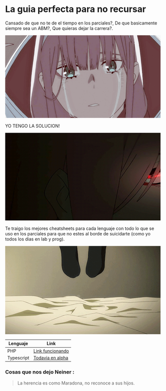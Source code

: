 # La guia perfecta para no recursar

Cansado de que no te de el tiempo en los parciales?,  De que basicamente siempre sea un ABM?, Que quieras dejar la carrera?.

 ![Llorar](./img/tears.gif)

YO TENGO LA SOLUCION!

![watchout](./img/watchout.gif)

Te traigo los mejores cheatsheets para cada lenguaje con todo lo que se uso en los parciales para que no estes al borde de suicidarte (como yo todos los dias en lab y prog).

![Venganza](./img/revenge.gif)

Lenguaje | Link
------------ | -------------
PHP | [Link funcionando](https://github.com/lucascarrm/Cheatsheets/blob/master/PHP.md)
Typescript | [Todavia en alpha](#)



### Cosas que nos dejo Neiner :    
> La herencia es como Maradona, no reconoce a sus hijos.